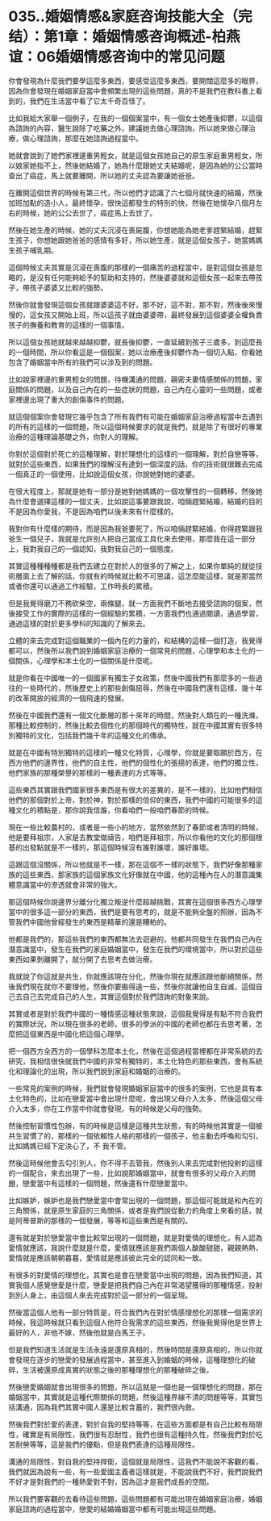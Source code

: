 # 035..婚姻情感&家庭咨询技能大全（完结）：第1章：婚姻情感咨询概述-柏燕谊：06婚姻情感咨询中的常见问题

你會發現為什麼我們要學這麼多東西，要感受這麼多東西，要開闊這麼多的眼界，因為你會發現在婚姻家庭當中會頻繁出現的這些問題，真的不是我們在教科書上看到的，我們在生活當中看了它太千奇百怪了。

比如我給大家舉一個例子，在我的一個個案當中，有一個女士她產後抑鬱，以這個為諮詢的內容，醫生說除了吃藥之外，建議她去做心理諮詢，所以她來做心理治療，做心理諮詢，那麼在她諮詢過程當中。

她就會說到了她們家裡邊重男輕女，就是這個女孩她自己的原生家庭重男輕女，所以娘家她指不上，然後她結婚了，她為什麼跟她丈夫結婚呢，是因為她的公公當時查出了癌症，馬上就要離開，所以她的丈夫認為要讓她爸爸。

在離開這個世界的時候有第三代，所以他們才認識了六七個月就快速的結婚，然後加班加點的造小人，最終懷孕，很快這都發生的特別的快，然後在她懷孕八個月左右的時候，她的公公去世了，癌症馬上去世了。

然後在她生產的時候，她的丈夫沉浸在喪屍腹，你想她能為她老爹趕緊結婚，趕緊生孩子，你想她跟她爸爸的感情有多好，所以她生產，就是這個女孩子，她當媽媽生孩子哺乳期。

這個時候丈夫其實是沉浸在喪腹的那樣的一個痛苦的過程當中，是對這個女孩是忽略的，是沒有任何能夠給予的幫助和支持的，然後婆婆就和這個女孩一起來去帶孩子，帶孩子婆婆又比較的強勢。

然後你就會發現這個女孩就跟婆婆這不好，那不好，這不對，那不對，然後後來慢慢的，這女孩又開始上班，所以這孩子就由婆婆帶，最終發展到這個婆婆全權負責孩子的撫養和教育的這樣的一個事情。

所以這個女孩她就越來越越抑鬱，就長後抑鬱，一直延續到孩子三歲多，到這麼長的一個時間，所以你看這是一個個案，她以治療產後抑鬱作為一個切入點，你看她包含了婚姻當中所有的我們可以涉及到的問題。

比如說家裡邊的重男輕女的問題，待機溝通的問題，親密夫妻情感關係的問題，家庭關係的問題，以及自己內在的一些症狀的問題，自己內在心靈的一些問題，或者家裡邊出現了重大的創傷事件的問題。

就這個個案你會發現它幾乎包含了所有我們有可能在婚姻家庭治療過程當中去遇到的所有的這樣的一個問題，所以這個時候要求的就是我們，就是除了有很好的專業治療的這種理論基礎之外，你對人的理解。

你對於這個對於死亡的這種理解，對於理想化的這樣的一個理解，對於自戀等等，就對於這些東西，如果我們的理解沒有達到一個深度的話，你的技術就很難去完成一個真正的一個使用，比如說這個女孩，你說她對她的婆婆。

在很大程度上，那就是她有一部分是她對她媽媽的一個攻擊性的一個轉移，然後她為什麼會選擇這樣的一個丈夫，比如說這事要跟我說，咱倆趕緊結婚，結婚的目的不是因為你愛我，不是因為咱們以後未來有什麼樣的。

我對你有什麼樣的期待，而是因為我爸要死了，所以咱倆趕緊結婚，你得趕緊跟我爸生一個兒子，我就是允許別人把自己當成工具化來去使用，那麼我在這一部分上，我對我自己的一個認知，我對我自己的一個態度。

其實這種種種種都是我們去建立在對於人的很多的了解之上，如果你單純的就從技術層面上去了解的話，你就有的時候就比較不可思議，這怎麼能這樣，就是那當然或者你還可以通過工作經驗，工作時長的累積。

但是我覺得磨刀不務砍柴空，兩條腿，就一方面我們不斷地去接受諮詢的個案，然後接受工作的實際的這樣的一個經驗的累積，一方面我們也通過閱讀，通過學習，通過這樣的對於更多學科的知識的了解來去。

立體的來去完成對這個職業的一個內在的力量的，和結構的這樣一個打造，我覺得都可以，然後所以我們說到婚姻家庭治療的一個常見的問題，心理學和本土化的一個關係，心理學和本土化的一個關係是什麼呢。

就是你看在中國唯一的一個國家有獨生子女政策，然後中國我們有那麼多的一些過往的一些時代的，然後歷史上的那些創傷屈辱，然後在中國我們還有這樣，幾十年的改革開放的經濟的一個飛速的發展。

然後在中國我們還有一個文化斷層的那十來年的時間，然後對人類在的一種洗滌，那種比較控制的，然後比較去個性化的那個時代的獨特性，就在中國其實有很多特別獨特的文化，包括我們幾千年的這種文化的傳承。

就是在中國有特別獨特的這樣的一種文化特質，心理學，你就是要取願於西方，在西方他們的邊界性，他們的自主性，他們的個性化的張揚的表達，他們的獨立性，他們家族的那種榮譽的那樣的一種表達的方式等等。

這些東西其實跟我們國家很多東西是有很大的差異的，是不一樣的，比如他們相信他們的那個對於上帝，對於神，對於那樣的信仰的東西，我們中國的可能很多的這種文化的積點是，那你說我信誰，你看咱們一般咱們春節的時候。

現在一些比較農村的，或者是一些小的地方，當然依然到了春節或者清明的時候，他是要拜祖宗，人家是去教堂做禱告，咱們是拜祖宗，所以你看他的文化的那個根基的出發點就是不一樣的，那這個時候沒有誰對誰壞，誰好誰壞。

這跟這個沒關係，所以他就是不一樣，那在這個不一樣的狀態下，我們好像那種家族的這些東西，那家族的這個家族文化好像就在中國，他的這種內在人的潛意識集體意識當中的滲透就會非常的強大。

那這個時候你說邊界分離分化獨立叛逆什麼超越挑戰，其實在這個很多西方心理學當中的很多這一部分的東西，我們是要有思考的，就是不能夠全盤的照辦，因為不管我們中國他曾經發生的東西是精華的還是糟粕的。

他都是我們的，那這些我們的東西都無法去迴避的，他都共同發生在我們自己內在潛意識當中，發生在我們的家庭婚姻當中，發生在我們的環境當中，所以對於這些東西如果剝離開了，就分開了去思考去做治療。

我就說了你這就是共生，你就應該現在分化，然後你現在就應該跟他斷絕關係，然後我們現在就你不要理他，然後你要搬得遠一些，然後你就讓他自生自滅，這個自己去自己去完成自己的人生，其實這個對於我們諮詢的對象來說。

其實或者是對於我們中國的一種情感這種狀態來說，這個我覺得是有點不符合我們的實際狀況，所以現在很多的老師，很多的學派的中國的老師也都在去思考著，怎麼把這個東西是中國化把這個心理學。

把一個西方全西方的一個學科怎麼本土化，然後在這個過程當裡都在非常系統的去研究，我相信很快就我們中國的非常有獨特的，本土化特色的那些東西，會有系統化和理論化的出現，所以我們說到家庭和婚姻的治療的。

一些常見的案例的時候，我們就會發現婚姻家庭當中的很多的案例，它也是具有本土化特色的，比如在戀愛當中會出現什麼呢，會出現父母介入太多，然後這個父母介入太多，你在工作當中你就會發現，有的時候是父母的強勢。

然後控制習慣性包辦，有的時候是這樣是這種共生狀態，有的時候他其實是一個被共生習慣了的，那樣的一個依賴性人格的那樣的一個孩子，他主動去呼喚和勾引，比如媽媽已經下定決心了，不 我不管。

然後這時候他會去勾引別人，你不得不去管我，然後別人來去完成對他投射的這樣的一個配合，來去出現了一些，比如說那婚姻當中，就會有很多的父母介入的問題，戀愛當中有這樣的一個問題，然後還有什麼戀愛當中。

比如嫉妒，嫉妒也是我們戀愛當中會常出現的一個問題，那這個可能就是和內在的三角關係，就是原生家庭的三角關係，或者是我們說從動力的角度上來看的話，就是阿蒂普斯的那樣的一個發展，等等和這些東西是有關的。

還有就是對於戀愛當中會比較常出現的一個問題，就是對愛情的理想化，有人認為愛情就應該，我說什麼就是什麼，愛情就應該是我們兩個人酸酸甜甜，親親熱熱，愛情就是應該朝朝暮暮，愛情就是應該彼此完全的認同和一致。

有很多的對愛情的理想化，其實也是會在戀愛當中出現的問題，因為我們知道，其實我個人感覺戀愛是什麼，戀愛是把我們自己內在非常渴望獲得的那種情感，投射到別人身上，由這個人來去完成對於這一部分的一個呈現。

然後當這個人他有一部分特質是，符合我們內在對於情感理想化的那樣一個需求的時候，我這時候就只看到這個人他符合我需求的這些東西，然後我覺得他是世界上最好的人，非他不嫁，然後他就是白馬王子。

但是我們知道生活就是生活永遠是還原真相的，然後時間是還原真相的，所以你就會發現在逐步的戀愛的發展過程當中，甚至進入到婚姻的時候，這種理想化的破碎，生活被還原成真實的狀態之後的那種理想化的那種破碎之後。

然後戀愛婚姻就會出現很多的問題，所以這就是一個也是一個理想化的問題，那在婚姻當中，其實就是這種代際關係的問題，然後這種界線不清的問題等等，其實包括溝通，因為我們其實中國人還是比較含蓄的，我們很內斂。

然後我們對於愛的表達，對於自我的堅持等等，在這些方面都是有自己比較有局限性，確實是有局限性，我們很有忍耐性，我們也很有這種持久性，然後我們對於吃苦耐勞等等，這是我們的優點，但是我們表達的這種局限性。

溝通的局限性，對自我的堅持捍衛，這個就是局限性，這我們不能說不客觀的看，我們就因為說有一些，有一些愛國主義者這樣就是，不能說我們不好，我們說我們不好才是對我們的一種熱愛對不對，因為這才是我們成長的空間。

所以我們要客觀的去看待這些問題，這些問題都有可能出現在婚姻家庭治療，婚姻家庭諮詢的過程當中，戀愛的結婚婚姻當中都有可能出現這些問題。